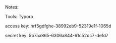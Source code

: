 Notes:

Tools:	Typora





access key: hrf5gdfghe-38992eb9-52319e1f-1065d

secret key: 5b7aa865-6306a844-61c52dc7-defd7

